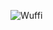 ![Wuffi](https://upload.wikimedia.org/wikipedia/commons/thumb/6/6e/Golde33443.jpg/440px-Golde33443.jpg)
